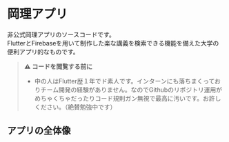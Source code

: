 # 岡理アプリ

非公式岡理アプリのソースコードです。<br>
FlutterとFirebaseを用いて制作した楽な講義を検索できる機能を備えた大学の便利アプリ的なものです。<br>

> **:warning: コードを閲覧する前に**  
> - 中の人はFlutter歴１年でド素人です。インターンにも落ちまくっておりチーム開発の経験がありません。なのでGithubのリポジトリ運用がめちゃくちゃだったりコード規則ガン無視で最高に汚いです。お許しください。（絶賛勉強中です）

## アプリの全体像

